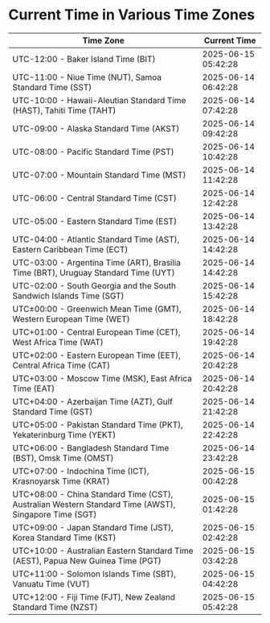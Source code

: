 # Current Time in Various Time Zones

| Time Zone | Current Time |
|-----------|--------------|
| UTC-12:00 - Baker Island Time (BIT) | 2025-06-15 05:42:28 |
| UTC-11:00 - Niue Time (NUT), Samoa Standard Time (SST) | 2025-06-14 06:42:28 |
| UTC-10:00 - Hawaii-Aleutian Standard Time (HAST), Tahiti Time (TAHT) | 2025-06-14 07:42:28 |
| UTC-09:00 - Alaska Standard Time (AKST) | 2025-06-14 09:42:28 |
| UTC-08:00 - Pacific Standard Time (PST) | 2025-06-14 10:42:28 |
| UTC-07:00 - Mountain Standard Time (MST) | 2025-06-14 11:42:28 |
| UTC-06:00 - Central Standard Time (CST) | 2025-06-14 12:42:28 |
| UTC-05:00 - Eastern Standard Time (EST) | 2025-06-14 13:42:28 |
| UTC-04:00 - Atlantic Standard Time (AST), Eastern Caribbean Time (ECT) | 2025-06-14 14:42:28 |
| UTC-03:00 - Argentina Time (ART), Brasília Time (BRT), Uruguay Standard Time (UYT) | 2025-06-14 14:42:28 |
| UTC-02:00 - South Georgia and the South Sandwich Islands Time (SGT) | 2025-06-14 15:42:28 |
| UTC±00:00 - Greenwich Mean Time (GMT), Western European Time (WET) | 2025-06-14 18:42:28 |
| UTC+01:00 - Central European Time (CET), West Africa Time (WAT) | 2025-06-14 19:42:28 |
| UTC+02:00 - Eastern European Time (EET), Central Africa Time (CAT) | 2025-06-14 20:42:28 |
| UTC+03:00 - Moscow Time (MSK), East Africa Time (EAT) | 2025-06-14 20:42:28 |
| UTC+04:00 - Azerbaijan Time (AZT), Gulf Standard Time (GST) | 2025-06-14 21:42:28 |
| UTC+05:00 - Pakistan Standard Time (PKT), Yekaterinburg Time (YEKT) | 2025-06-14 22:42:28 |
| UTC+06:00 - Bangladesh Standard Time (BST), Omsk Time (OMST) | 2025-06-14 23:42:28 |
| UTC+07:00 - Indochina Time (ICT), Krasnoyarsk Time (KRAT) | 2025-06-15 00:42:28 |
| UTC+08:00 - China Standard Time (CST), Australian Western Standard Time (AWST), Singapore Time (SGT) | 2025-06-15 01:42:28 |
| UTC+09:00 - Japan Standard Time (JST), Korea Standard Time (KST) | 2025-06-15 02:42:28 |
| UTC+10:00 - Australian Eastern Standard Time (AEST), Papua New Guinea Time (PGT) | 2025-06-15 03:42:28 |
| UTC+11:00 - Solomon Islands Time (SBT), Vanuatu Time (VUT) | 2025-06-15 04:42:28 |
| UTC+12:00 - Fiji Time (FJT), New Zealand Standard Time (NZST) | 2025-06-15 05:42:28 |
